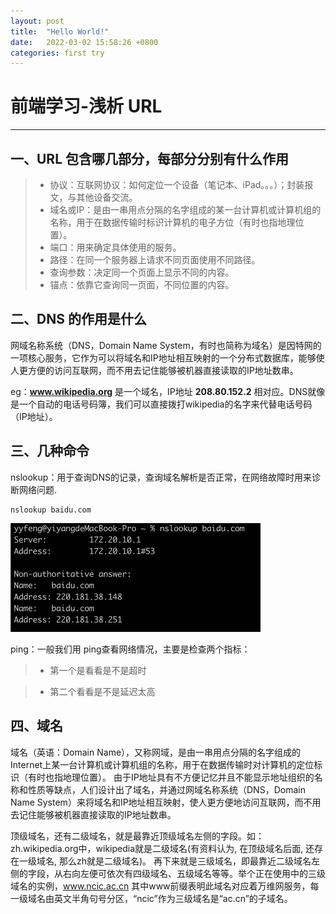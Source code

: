 ```yaml
---
layout: post
title:  "Hello World!"
date:   2022-03-02 15:58:26 +0800
categories: first try
---
```

# 前端学习-浅析 URL
------
## 一、URL 包含哪几部分，每部分分别有什么作用
> * 协议：互联网协议：如何定位一个设备（笔记本、iPad。。。）；封装报文，与其他设备交流。
> * 域名或IP：是由一串用点分隔的名字组成的某一台计算机或计算机组的名称，用于在数据传输时标识计算机的电子方位（有时也指地理位置）。
> * 端口：用来确定具体使用的服务。
> * 路径：在同一个服务器上请求不同页面使用不同路径。
> * 查询参数：决定同一个页面上显示不同的内容。
> * 锚点：依靠它查询同一页面，不同位置的内容。

## 二、DNS 的作用是什么
网域名称系统（DNS，Domain Name System，有时也简称为域名）是因特网的一项核心服务，它作为可以将域名和IP地址相互映射的一个分布式数据库，能够使人更方便的访问互联网，而不用去记住能够被机器直接读取的IP地址数串。

eg：**www.wikipedia.org** 是一个域名，IP地址 **208.80.152.2** 相对应。DNS就像是一个自动的电话号码簿，我们可以直接拨打wikipedia的名字来代替电话号码（IP地址）。

## 三、几种命令
nslookup：用于查询DNS的记录，查询域名解析是否正常，在网络故障时用来诊断网络问题.
```
nslookup baidu.com
```
 <img src="/images/posts/frontend-notes/image1.png" width="400">
 
ping：一般我们用 ping查看网络情况，主要是检查两个指标：

> * 第一个是看看是不是超时

> * 第二个看看是不是延迟太高

## 四、域名

域名（英语：Domain Name），又称网域，是由一串用点分隔的名字组成的Internet上某一台计算机或计算机组的名称，用于在数据传输时对计算机的定位标识（有时也指地理位置）。
由于IP地址具有不方便记忆并且不能显示地址组织的名称和性质等缺点，人们设计出了域名，并通过网域名称系统（DNS，Domain Name System）来将域名和IP地址相互映射，使人更方便地访问互联网，而不用去记住能够被机器直接读取的IP地址数串。

顶级域名，还有二级域名，就是最靠近顶级域名左侧的字段。如：zh.wikipedia.org中，wikipedia就是二级域名(有资料认为, 在顶级域名后面, 还存在一级域名, 那么zh就是二级域名)。
再下来就是三级域名，即最靠近二级域名左侧的字段，从右向左便可依次有四级域名、五级域名等等。举个正在使用中的三级域名的实例，www.ncic.ac.cn 其中www前缀表明此域名对应着万维网服务，每一级域名由英文半角句号分区，“ncic”作为三级域名是“ac.cn”的子域名。
